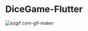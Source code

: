 # DiceGame-Flutter
![ezgif com-gif-maker](https://user-images.githubusercontent.com/73957024/117185646-afa0a400-adf7-11eb-931f-9f7d93cdb381.gif)
